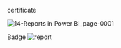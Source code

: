 certificate

![14-Reports in Power BI_page-0001](https://github.com/shrutipitale/Data-Analyst-in-Power-BI/assets/80112581/43f9e884-07ec-43b5-bcfd-623218f961d4)

Badge
![report](https://github.com/shrutipitale/Data-Analyst-in-Power-BI/assets/80112581/b0efaa17-2c60-4b13-becf-2854225030f4)
